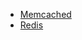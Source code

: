 
- [Memcached](src/main/java/com/cache/memcached/README.md)
- [Redis](src/main/java/com/cache/redis/README.md)

